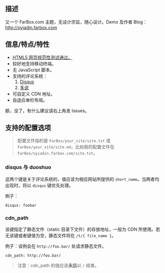 ## 描述 ##

又一个 FarBox.com 主题，无设计宗旨，随心设计。Demo 及作者 Blog：http://oyiadin.farbox.com

## 信息/特点/特性 ##

* [HTML5 网页规范性测试通过。](http://validator.w3.org/check?uri=oyiadin.farbox.com)
* 较好地支持移动终端。
* 无 JavaScript 脚本。
* 支持的评论系统：
    1. [Disqus](http://disqus.com/)
    2. [多说](http://duoshuo.com/)
* 可自定义 CDN 地址。
* 自适应单栏布局。

额，没了，有什么建议请右上角发 Issues。

## 支持的配置选项 ##

> 配置文件指的是 `FarBox/your_site/site.txt` 或 `FarBox/your_site/site.md`，比如我的配置文件在 `FarBox/oyiadin.farbox.com/site.txt`。

### disqus 与 duoshuo ###

这两个键是关于评论系统的，值应该为相应网站所提供的 `short_name`。当两者均出现时，将以 `disqus` 键优先处理。

例子：

```text
disqus: foobar
```

### cdn_path ###

该键指定了静态文件（static 目录下文件）的存放地址，一般为 CDN 所使用。若无该键或者键值为空，静态文件将在 `/t/{ file_name }`。

例子：该例会在 `http://foo.bar/` 处请求静态文件。

```text
cdn_path: http://foo.bar/
```

> 注意：cdn_path 的值应该**永远**以 `/` 结束。

